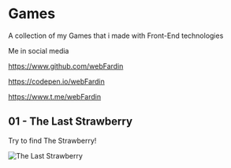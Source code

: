 # Games
A collection of my Games that i made with Front-End technologies

Me in social media

https://www.github.com/webFardin

https://codepen.io/webFardin

https://www.t.me/webFardin


## 01 - The Last Strawberry

Try to find The Strawberry!

![The Last Strawberry](https://i.postimg.cc/httds8Vz/the-Last-Strawberry.gif)

